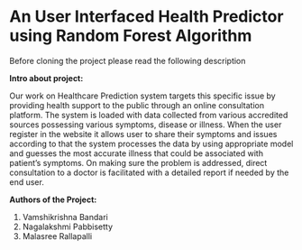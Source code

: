 # An User Interfaced Health Predictor using Random Forest Algorithm



Before cloning the project please read the following description<br/>

<b>Intro about project:</b>
<p>Our work on Healthcare Prediction system targets this specific issue by providing health support to the public through an online consultation platform. The system is loaded with data collected from various accredited sources possessing various symptoms, disease or illness. When the user register in the website it allows user to share their symptoms and issues according to that the system processes the data by using appropriate model and guesses the most accurate illness that could be associated with patient’s symptoms. On making sure the problem is addressed, direct consultation to a doctor is facilitated with a detailed report if needed by the end user. </p>

<p><b>Authors of the Project:</b> <ol><li>Vamshikrishna Bandari </li><li>Nagalakshmi Pabbisetty </li><li>Malasree Rallapalli</li></ol></p>
